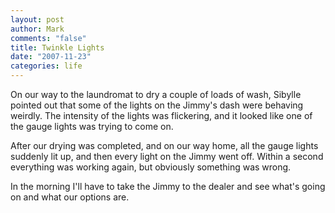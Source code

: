 ```yaml
--- 
layout: post
author: Mark
comments: "false"
title: Twinkle Lights
date: "2007-11-23"
categories: life
---
```

On our way to the laundromat to dry a couple of loads of wash, Sibylle pointed out that some of the lights on the Jimmy's dash were behaving weirdly.  The intensity of the lights was flickering, and it looked like one of the gauge lights was trying to come on.

After our drying was completed, and on our way home, all the gauge lights suddenly lit up, and then every light on the Jimmy went off.  Within a second everything was working again, but obviously something was wrong.

In the morning I'll have to take the Jimmy to the dealer and see what's going on and what our options are.

